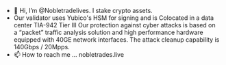 - 👋 Hi, I’m @Nobletradelives. I stake crypto assets.
- Our validator uses Yubico's HSM for signing and is Colocated in a data center TIA-942 Tier III Our protection against cyber attacks is based on a “packet” traffic analysis solution and high performance hardware equipped with 40GE network interfaces. The attack cleanup capability is 140Gbps / 20Mpps.
- 📫 How to reach me ... nobletrades.live

